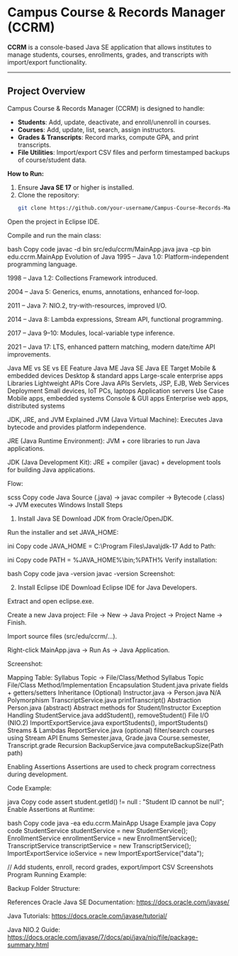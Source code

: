 # Campus Course & Records Manager (CCRM)

**CCRM** is a console-based Java SE application that allows institutes to manage students, courses, enrollments, grades, and transcripts with import/export functionality.

---

## Project Overview

Campus Course & Records Manager (CCRM) is designed to handle:

- **Students**: Add, update, deactivate, and enroll/unenroll in courses.
- **Courses**: Add, update, list, search, assign instructors.
- **Grades & Transcripts**: Record marks, compute GPA, and print transcripts.
- **File Utilities**: Import/export CSV files and perform timestamped backups of course/student data.

**How to Run:**

1. Ensure **Java SE 17** or higher is installed.
2. Clone the repository:
   ```bash
   git clone https://github.com/your-username/Campus-Course-Records-Manager.git
Open the project in Eclipse IDE.

Compile and run the main class:

bash
Copy code
javac -d bin src/edu/ccrm/MainApp.java
java -cp bin edu.ccrm.MainApp
Evolution of Java
1995 – Java 1.0: Platform-independent programming language.

1998 – Java 1.2: Collections Framework introduced.

2004 – Java 5: Generics, enums, annotations, enhanced for-loop.

2011 – Java 7: NIO.2, try-with-resources, improved I/O.

2014 – Java 8: Lambda expressions, Stream API, functional programming.

2017 – Java 9–10: Modules, local-variable type inference.

2021 – Java 17: LTS, enhanced pattern matching, modern date/time API improvements.

Java ME vs SE vs EE
Feature	Java ME	Java SE	Java EE
Target	Mobile & embedded devices	Desktop & standard apps	Large-scale enterprise apps
Libraries	Lightweight APIs	Core Java APIs	Servlets, JSP, EJB, Web Services
Deployment	Small devices, IoT	PCs, laptops	Application servers
Use Case	Mobile apps, embedded systems	Console & GUI apps	Enterprise web apps, distributed systems

JDK, JRE, and JVM Explained
JVM (Java Virtual Machine): Executes Java bytecode and provides platform independence.

JRE (Java Runtime Environment): JVM + core libraries to run Java applications.

JDK (Java Development Kit): JRE + compiler (javac) + development tools for building Java applications.

Flow:

scss
Copy code
Java Source (.java) → javac compiler → Bytecode (.class) → JVM executes
Windows Install Steps
1. Install Java SE
Download JDK from Oracle/OpenJDK.

Run the installer and set JAVA_HOME:

ini
Copy code
JAVA_HOME = C:\Program Files\Java\jdk-17
Add to Path:

ini
Copy code
PATH = %JAVA_HOME%\bin;%PATH%
Verify installation:

bash
Copy code
java -version
javac -version
Screenshot:

2. Install Eclipse IDE
Download Eclipse IDE for Java Developers.

Extract and open eclipse.exe.

Create a new Java project: File → New → Java Project → Project Name → Finish.

Import source files (src/edu/ccrm/...).

Right-click MainApp.java → Run As → Java Application.

Screenshot:

Mapping Table: Syllabus Topic → File/Class/Method
Syllabus Topic	File/Class	Method/Implementation
Encapsulation	Student.java	private fields + getters/setters
Inheritance	(Optional) Instructor.java → Person.java	N/A
Polymorphism	TranscriptService.java	printTranscript()
Abstraction	Person.java (abstract)	Abstract methods for Student/Instructor
Exception Handling	StudentService.java	addStudent(), removeStudent()
File I/O (NIO.2)	ImportExportService.java	exportStudents(), importStudents()
Streams & Lambdas	ReportService.java (optional)	filter/search courses using Stream API
Enums	Semester.java, Grade.java	Course.semester, Transcript.grade
Recursion	BackupService.java	computeBackupSize(Path path)

Enabling Assertions
Assertions are used to check program correctness during development.

Code Example:

java
Copy code
assert student.getId() != null : "Student ID cannot be null";
Enable Assertions at Runtime:

bash
Copy code
java -ea edu.ccrm.MainApp
Usage Example
java
Copy code
StudentService studentService = new StudentService();
EnrollmentService enrollmentService = new EnrollmentService();
TranscriptService transcriptService = new TranscriptService();
ImportExportService ioService = new ImportExportService("data");

// Add students, enroll, record grades, export/import CSV
Screenshots
Program Running Example:

Backup Folder Structure:

References
Oracle Java SE Documentation: https://docs.oracle.com/javase/

Java Tutorials: https://docs.oracle.com/javase/tutorial/

Java NIO.2 Guide: https://docs.oracle.com/javase/7/docs/api/java/nio/file/package-summary.html